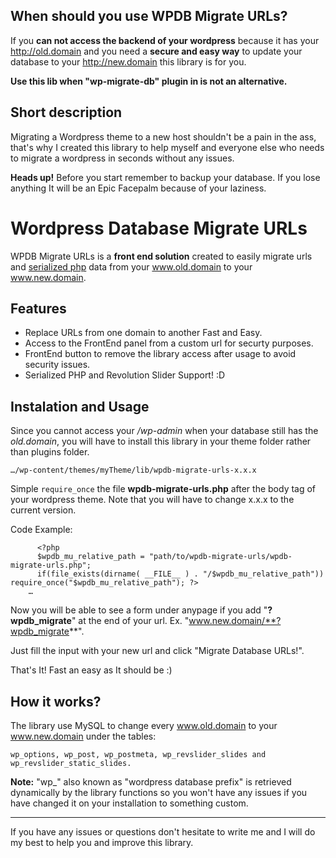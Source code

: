 
## When should you use WPDB Migrate URLs?
If you **can not access the backend of your wordpress** because it has your http://old.domain and you need a **secure and easy way** to update your database to your http://new.domain this library is for you.

**Use this lib when "wp-migrate-db" plugin in is not an alternative.**

## Short description
Migrating a Wordpress theme to a new host shouldn't be a pain in the ass, that's why I created this library to help myself and everyone else who needs to migrate a wordpress in seconds without any issues.

**Heads up!** Before you start remember to backup your database. If you lose anything It will be an Epic Facepalm because of your laziness.

# Wordpress Database Migrate URLs

WPDB Migrate URLs is a **front end solution** created to easily migrate urls and [serialized php][1] data from your www.old.domain to your www.new.domain.

## Features

- Replace URLs from one domain to another Fast and Easy.
- Access to the FrontEnd panel from a custom url for securty purposes.
- FrontEnd button to remove the library access after usage to avoid security issues.
- Serialized PHP and Revolution Slider Support! :D

## Instalation and Usage

Since you cannot access your */wp-admin* when your database still has the *old.domain*, you will have to install this library in your theme folder rather than plugins folder.

    …/wp-content/themes/myTheme/lib/wpdb-migrate-urls-x.x.x

Simple `require_once` the file **wpdb-migrate-urls.php** after the body tag of your wordpress theme. Note that you will have to change x.x.x to the current version.

Code Example: 

```<body>
      <?php 
      $wpdb_mu_relative_path = "path/to/wpdb-migrate-urls/wpdb-migrate-urls.php";
      if(file_exists(dirname( __FILE__ ) . "/$wpdb_mu_relative_path")) require_once("$wpdb_mu_relative_path"); ?>
    …
```


Now you will be able to see a form under anypage if you add "**?wpdb_migrate**" at the end of your url. Ex. "www.new.domain/**?wpdb_migrate**".

Just fill the input with your new url and click "Migrate Database URLs!".

That's It! Fast an easy as It should be :)

## How it works?

The library use MySQL to change every www.old.domain to your www.new.domain under the tables:

    wp_options, wp_post, wp_postmeta, wp_revslider_slides and wp_revslider_static_slides.

**Note:** "wp_" also known as "wordpress database prefix" is retrieved dynamically by the library functions so you won't have any issues if you have changed it on your installation to something custom.

---

If you have any issues or questions don't hesitate to write me and I will do my best to help you and improve this library.


[1]: http://php.net/manual/es/function.serialize.php


